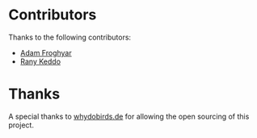 # Contributors

Thanks to the following contributors:

* [Adam Froghyar](https://github.com/a-froghyar)
* [Rany Keddo](http://github.com/purzelrakete)

# Thanks

A special thanks to [whydobirds.de](http://whydobirds.de/) for allowing the
open sourcing of this project.
